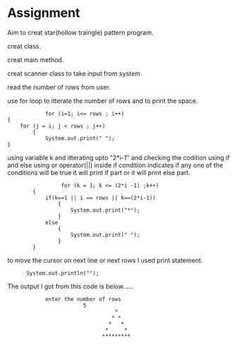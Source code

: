 # Assignment
Aim to creat star(hollow traingle) pattern program.

creat class.

creat main method.

creat scanner class to take input from system.

read the number of rows from user.

use for loop to itterate the number of rows and to print the space.
          
                for (i=1; i<= rows ; i++)  
    {  
		for (j = i; j < rows ; j++)   
			{  
				System.out.print(" ");  
	} 
         
  using variable k and itterating upto "2*i-1" and checking the codition using if and else
       using or operator(||) inside if condition indicates if any one of the conditions will be true it will print if part or it will print else part.
       
                    
                     for (k = 1; k <= (2*i -1) ;k++)   
			{  
				if(k==1 || i == rows || k==(2*i-1))   
					{  
						System.out.print("*");  
					}  
				else   
					{  
						System.out.print(" ");  
					}  
			} 

to move the cursor on next line or next rows I used print statement.

          System.out.println(""); 
          
 The output I got from this code is below......
 
                enter the number of rows
                            5
                                      *
                                     * *
                                    *   *
                                   *     *
                                  *********
